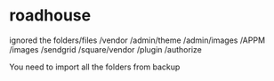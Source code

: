 # roadhouse
ignored the folders/files
/vendor
/admin/theme
/admin/images
/APPM
/images
/sendgrid
/square/vendor
/plugin
/authorize


You need to import all the folders from backup

